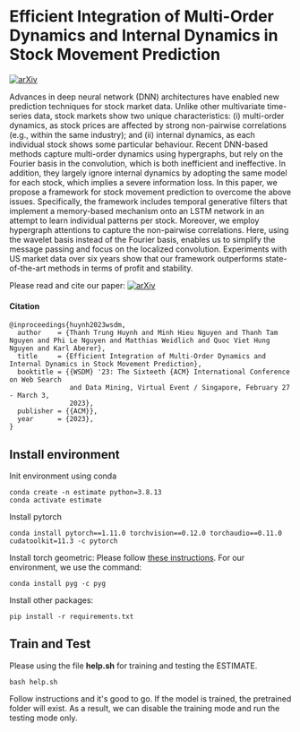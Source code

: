 # Efficient Integration of Multi-Order Dynamics and Internal Dynamics in Stock Movement Prediction

[![arXiv](https://img.shields.io/badge/arXiv-2211.07400-b31b1b.svg)](https://arxiv.org/abs/2211.07400)

Advances in deep neural network (DNN) architectures have enabled new prediction techniques for stock market data. Unlike other multivariate time-series data, stock markets show two unique characteristics: (i) multi-order dynamics, as stock prices are affected by strong non-pairwise correlations (e.g., within the same industry); and (ii) internal dynamics, as each individual stock shows some particular behaviour. Recent DNN-based methods capture multi-order dynamics using hypergraphs, but rely on the Fourier basis in the convolution, which is both inefficient and ineffective. In addition, they largely ignore internal dynamics by adopting the same model for each stock, which implies a severe information loss. In this paper, we propose a framework for stock movement prediction to overcome the above issues. Specifically, the framework includes temporal generative filters that implement a memory-based mechanism onto an LSTM network in an attempt to learn individual patterns per stock. Moreover, we employ hypergraph attentions to capture the non-pairwise correlations. Here, using the wavelet basis instead of the Fourier basis, enables us to simplify the message passing and focus on the localized convolution. Experiments with US market data over six years show that our framework outperforms state-of-the-art methods in terms of profit and stability.

Please read and cite our paper: [![arXiv](https://img.shields.io/badge/arXiv-2211.07400-b31b1b.svg)](https://arxiv.org/abs/2211.07400)

#### Citation 
```
@inproceedings{huynh2023wsdm,
  author    = {Thanh Trung Huynh and Minh Hieu Nguyen and Thanh Tam Nguyen and Phi Le Nguyen and Matthias Weidlich and Quoc Viet Hung Nguyen and Karl Aberer},
  title     = {Efficient Integration of Multi-Order Dynamics and Internal Dynamics in Stock Movement Prediction},
  booktitle = {{WSDM} '23: The Sixteeth {ACM} International Conference on Web Search
               and Data Mining, Virtual Event / Singapore, February 27 - March 3,
               2023},
  publisher = {{ACM}},
  year      = {2023},
}
```

## Install environment
Init environment using conda
```
conda create -n estimate python=3.8.13
conda activate estimate
```
Install pytorch
```
conda install pytorch==1.11.0 torchvision==0.12.0 torchaudio==0.11.0 cudatoolkit=11.3 -c pytorch
```
Install torch geometric: Please follow [these instructions](https://pytorch-geometric.readthedocs.io/en/latest/notes/installation.html).
For our environment, we use the command:
```
conda install pyg -c pyg
```
Install other packages:
```
pip install -r requirements.txt
```

## Train and Test
Please using the file **help.sh** for training and testing the ESTIMATE.
```
bash help.sh
```
Follow instructions and it's good to go. If the model is trained, the pretrained folder will exist.  As a result, we can disable the training mode and run the testing mode only.
